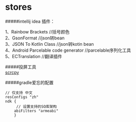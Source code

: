 # stores
#####intellij idea 插件：

1、Rainbow Brackets    //括号颜色   
2、GsonFormat  //json转bean  
3、JSON To Kotlin Class   //json转kotin bean  
4、Android Parcelable code generator //parcelable序列化工具  
5、ECTranslation  //翻译插件  


   
#####投屏工具  
[scrcpy](https://github.com/Genymobile/scrcpy)


#####gradle爱忘的配置  
```
// 仅支持 中文
resConfigs "zh"
ndk {
     // 设置支持的SO库架构
    abiFilters "armeabi"
    }
```
